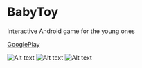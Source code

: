 # BabyToy
Interactive Android game for the young ones

[GooglePlay](https://play.google.com/store/apps/details?id=com.ebsoft.toy&hl=en_GB)

![Alt text](https://lh3.googleusercontent.com/OguzMzDJ2e8UfqxcHtobROqJr8op523ikkTpAWCEFdQEfOXk7ytQy2RzewNaVa1WXtIQ=w720-h310 "Optional title") ![Alt text](https://lh3.googleusercontent.com/16-r60bv7ZizBV5KXmCVz_WWfr5uiwTWIo4ufz4MD-fLIuRqkAROCJigNQhGmCsTJH43=w720-h310 "Optional title") ![Alt text](https://lh3.googleusercontent.com/OguzMzDJ2e8UfqxcHtobROqJr8op523ikkTpAWCEFdQEfOXk7ytQy2RzewNaVa1WXtIQ=w720-h310 "Optional title") 
